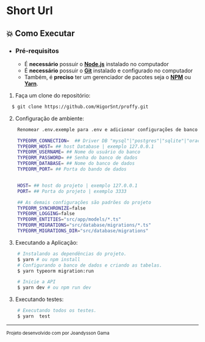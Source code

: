 # Short Url

## :boom: Como Executar

- ### **Pré-requisitos**

  - É **necessário** possuir o **[Node.js](https://nodejs.org/en/)** instalado no computador
  - É **necessário** possuir o **[Git](https://git-scm.com/)** instalado e configurado no computador
  - Também, é **preciso** ter um gerenciador de pacotes seja o **[NPM](https://www.npmjs.com/)** ou **[Yarn](https://yarnpkg.com/)**.

1. Faça um clone do repositório:

```sh
  $ git clone https://github.com/HigorSnt/proffy.git
```

2. Configuração de ambiente:

```sh
    Renomear .env.exemple para .env e adicionar configurações de banco de amboente

    TYPEORM_CONNECTION=  ## Driver DB "mysql"|"postgres"|"sqlite"|"oracle"
    TYPEORM_HOST= ## host Database | exemplo 127.0.0.1
    TYPEORM_USERNAME= ## Nome do usuário do banco
    TYPEORM_PASSWORD= ## Senha do banco de dados
    TYPEORM_DATABASE= ## Nome do banco de dados
    TYPEORM_PORT= ## Porta do bando de dados


    HOST= ## host do projeto | exemplo 127.0.0.1
    PORT= ## Porta do projeto | exemplo 3333

    ## As demais configurações são padrões do projeto
    TYPEORM_SYNCHRONIZE=false
    TYPEORM_LOGGING=false
    TYPEORM_ENTITIES="src/app/models/*.ts"
    TYPEORM_MIGRATIONS="src/database/migrations/*.ts"
    TYPEORM_MIGRATIONS_DIR="src/database/migrations"


```

3. Executando a Aplicação:

```sh
    # Instalando as dependências do projeto.
    $ yarn # ou npm install
    # Configurando o banco de dados e criando as tabelas.
    $ yarn typeorm migration:run

    # Inicie a API
    $ yarn dev # ou npm run dev
```

3. Executando testes:

```sh
    # Executando todos os testes.
    $ yarn  test
```


---
<sup>Projeto desenvolvido com por Joandysson Gama </sup>
